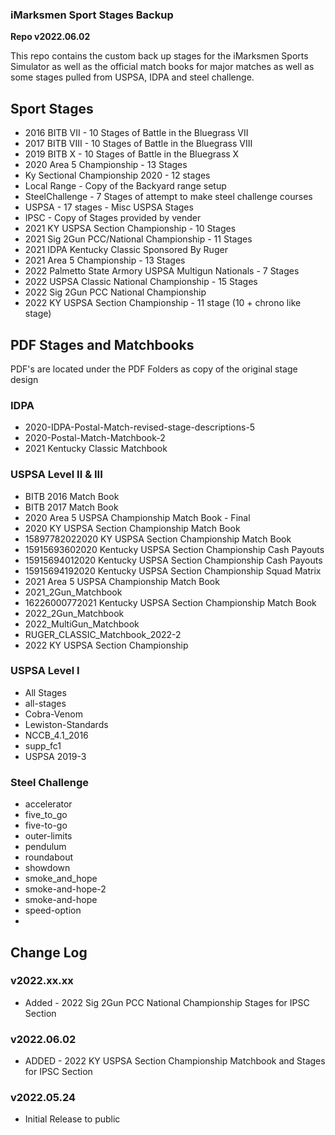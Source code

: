 ### iMarksmen Sport Stages Backup

**Repo v2022.06.02**

This repo contains the custom back up stages for the iMarksmen Sports Simulator as well as the official match books for major matches as well as some stages pulled from USPSA, IDPA and steel challenge.

## Sport Stages

* 2016 BITB VII - 10 Stages of Battle in the Bluegrass VII
* 2017 BITB VIII - 10 Stages of Battle in the Bluegrass VIII
* 2019 BITB X - 10 Stages of Battle in the Bluegrass X
* 2020 Area 5 Championship - 13 Stages
* Ky Sectional Championship 2020 - 12 stages
* Local Range - Copy of the Backyard range setup
* SteelChallenge - 7 Stages of attempt to make steel challenge courses
* USPSA - 17 stages  - Misc USPSA Stages
* IPSC - Copy of Stages provided by vender
* 2021 KY USPSA Section Championship  - 10 Stages
* 2021 Sig 2Gun PCC/National Championship - 11 Stages
* 2021 IDPA Kentucky Classic Sponsored By Ruger
* 2021 Area 5 Championship - 13 Stages
* 2022 Palmetto State Armory USPSA Multigun Nationals - 7 Stages
* 2022 USPSA Classic National Championship - 15 Stages
* 2022 Sig 2Gun PCC National Championship 
* 2022 KY USPSA Section Championship - 11 stage (10 + chrono like stage)

## PDF Stages and Matchbooks


PDF's are located under the PDF Folders as copy of the original stage design

### IDPA

* 2020-IDPA-Postal-Match-revised-stage-descriptions-5
* 2020-Postal-Match-Matchbook-2
* 2021 Kentucky Classic Matchbook

### USPSA Level II & III
* BITB 2016 Match Book
* BITB 2017 Match Book
* 2020 Area 5 USPSA Championship Match Book - Final
* 2020 KY USPSA Section Championship Match Book
* 15897782022020 KY USPSA Section Championship Match Book
* 15915693602020 Kentucky USPSA Section Championship Cash Payouts
* 15915694012020 Kentucky USPSA Section Championship Cash Payouts
* 15915694192020 Kentucky USPSA Section Championship Squad Matrix
* 2021 Area 5 USPSA Championship Match Book
* 2021_2Gun_Matchbook
* 16226000772021 Kentucky USPSA Section Championship Match Book
* 2022_2Gun_Matchbook
* 2022_MultiGun_Matchbook
* RUGER_CLASSIC_Matchbook_2022-2
* 2022 KY USPSA Section Championship

### USPSA Level I
* All Stages
* all-stages
* Cobra-Venom
* Lewiston-Standards
* NCCB_4.1_2016
* supp_fc1
* USPSA 2019-3

### Steel Challenge
* accelerator
* five_to_go
* five-to-go
* outer-limits
* pendulum
* roundabout
* showdown
* smoke_and_hope
* smoke-and-hope-2
* smoke-and-hope
* speed-option
* 

## Change Log

### v2022.xx.xx

* Added - 2022 Sig 2Gun PCC National Championship Stages for IPSC Section

### v2022.06.02

* ADDED - 2022 KY USPSA Section Championship Matchbook and Stages for IPSC Section

### v2022.05.24
* Initial Release to public